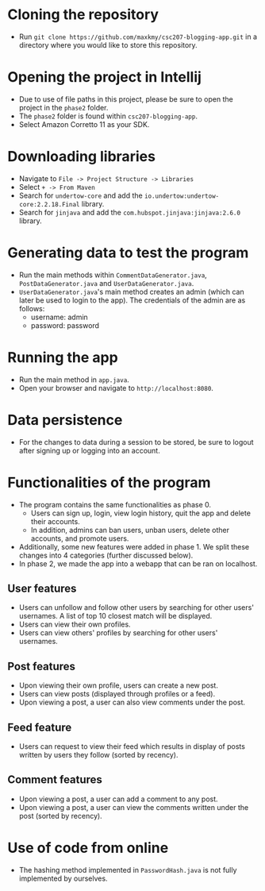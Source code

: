 # Cloning the repository 
- Run `git clone https://github.com/maxkmy/csc207-blogging-app.git` in a directory where you would like to store this repository. 

# Opening the project in Intellij 
- Due to use of file paths in this project, please be sure to open the project in the `phase2` folder. 
- The `phase2` folder is found within `csc207-blogging-app`.
- Select Amazon Corretto 11 as your SDK. 

# Downloading libraries 
- Navigate to `File -> Project Structure -> Libraries`
- Select `+ -> From Maven`
- Search for `undertow-core` and add the `io.undertow:undertow-core:2.2.18.Final` library. 
- Search for `jinjava` and add the `com.hubspot.jinjava:jinjava:2.6.0` library. 

# Generating data to test the program
- Run the main methods within `CommentDataGenerator.java`, `PostDataGenerator.java` and `UserDataGenerator.java`.
- `UserDataGenerator.java`'s main method creates an admin (which can later be used to login to the app). The credentials of the admin are as follows: 
  - username: admin
  - password: password 
  
# Running the app 
- Run the main method in `app.java`. 
- Open your browser and navigate to `http://localhost:8080`. 

# Data persistence 
- For the changes to data during a session to be stored, be sure to logout after signing up or logging into an account. 

# Functionalities of the program 
- The program contains the same functionalities as phase 0. 
  - Users can sign up, login, view login history, quit the app and delete their accounts. 
  - In addition, admins can ban users, unban users, delete other accounts, and promote users. 
- Additionally, some new features were added in phase 1. We split these changes into 4 categories (further discussed below). 
- In phase 2, we made the app into a webapp that can be ran on localhost.

## User features 
- Users can unfollow and follow other users by searching for other users' usernames. A list of top 10 closest match will be displayed. 
- Users can view their own profiles. 
- Users can view others' profiles by searching for other users' usernames. 

## Post features 
- Upon viewing their own profile, users can create a new post. 
- Users can view posts (displayed through profiles or a feed). 
- Upon viewing a post, a user can also view comments under the post. 

## Feed feature 
- Users can request to view their feed which results in display of posts written by users they follow (sorted by recency). 

## Comment features 
- Upon viewing a post, a user can add a comment to any post. 
- Upon viewing a post, a user can view the comments written under the post (sorted by recency). 

# Use of code from online
- The hashing method implemented in `PasswordHash.java` is not fully implemented by ourselves.
